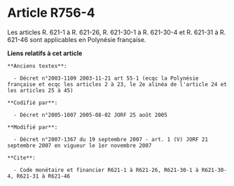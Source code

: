 # Article R756-4

Les articles R. 621-1 à R. 621-26, R. 621-30-1 à R. 621-30-4 et R. 621-31 à R. 621-46 sont applicables en Polynésie
française.

**Liens relatifs à cet article**

	**Anciens textes**:

	  - Décret n°2003-1109 2003-11-21 art 55-1 (ecqc la Polynésie française et ecqc les articles 2 à 23, le 2e alinéa de l'article 24 et les articles 25 à 45)

	**Codifié par**:

	  - Décret n°2005-1007 2005-08-02 JORF 25 août 2005

	**Modifié par**:

	  - Décret n°2007-1367 du 19 septembre 2007 - art. 1 (V) JORF 21 septembre 2007 en vigueur le 1er novembre 2007

	**Cite**:

	  - Code monétaire et financier R621-1 à R621-26, R621-30-1 à R621-30-4, R621-31 à R621-46
